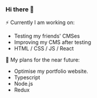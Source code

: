 ### Hi there 👋

⚡ Currently I am working on: 
- Testing my friends' CMSes
- Improving my CMS after testing
- HTML / CSS / JS / React


🔭 My plans for the near future: 
- Optimise my portfolio website.
- Typescript 
- Node.js 
- Redux


<!--
**Dexeraz/dexeraz** is a ✨ _special_ ✨ repository because its `README.md` (this file) appears on your GitHub profile.

Here are some ideas to get you started:

- 🔭 I’m currently working on ...
- 🌱 I’m currently learning ...
- 👯 I’m looking to collaborate on ...
- 🤔 I’m looking for help with ...
- 💬 Ask me about ...
- 📫 How to reach me: ...
- 😄 Pronouns: ...
- ⚡ Fun fact: ...
-->
